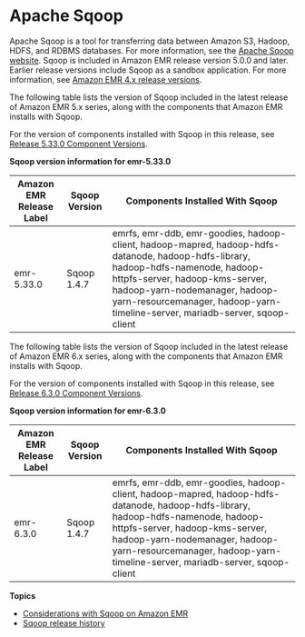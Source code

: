 # Apache Sqoop<a name="emr-sqoop"></a>

Apache Sqoop is a tool for transferring data between Amazon S3, Hadoop, HDFS, and RDBMS databases\. For more information, see the [Apache Sqoop website](http://sqoop.apache.org/)\. Sqoop is included in Amazon EMR release version 5\.0\.0 and later\. Earlier release versions include Sqoop as a sandbox application\. For more information, see [Amazon EMR 4\.x release versions](emr-release-4x.md)\.

The following table lists the version of Sqoop included in the latest release of Amazon EMR 5\.x series, along with the components that Amazon EMR installs with Sqoop\.

For the version of components installed with Sqoop in this release, see [Release 5\.33\.0 Component Versions](emr-release-5x.md#emr-5330-release)\.


**Sqoop version information for emr\-5\.33\.0**  

| Amazon EMR Release Label | Sqoop Version | Components Installed With Sqoop | 
| --- | --- | --- | 
| emr\-5\.33\.0 | Sqoop 1\.4\.7 | emrfs, emr\-ddb, emr\-goodies, hadoop\-client, hadoop\-mapred, hadoop\-hdfs\-datanode, hadoop\-hdfs\-library, hadoop\-hdfs\-namenode, hadoop\-httpfs\-server, hadoop\-kms\-server, hadoop\-yarn\-nodemanager, hadoop\-yarn\-resourcemanager, hadoop\-yarn\-timeline\-server, mariadb\-server, sqoop\-client | 

The following table lists the version of Sqoop included in the latest release of Amazon EMR 6\.x series, along with the components that Amazon EMR installs with Sqoop\.

For the version of components installed with Sqoop in this release, see [Release 6\.3\.0 Component Versions](emr-release-6x.md#emr-630-release)\.


**Sqoop version information for emr\-6\.3\.0**  

| Amazon EMR Release Label | Sqoop Version | Components Installed With Sqoop | 
| --- | --- | --- | 
| emr\-6\.3\.0 | Sqoop 1\.4\.7 | emrfs, emr\-ddb, emr\-goodies, hadoop\-client, hadoop\-mapred, hadoop\-hdfs\-datanode, hadoop\-hdfs\-library, hadoop\-hdfs\-namenode, hadoop\-httpfs\-server, hadoop\-kms\-server, hadoop\-yarn\-nodemanager, hadoop\-yarn\-resourcemanager, hadoop\-yarn\-timeline\-server, mariadb\-server, sqoop\-client | 

**Topics**
+ [Considerations with Sqoop on Amazon EMR](emr-sqoop-considerations.md)
+ [Sqoop release history](Sqoop-release-history.md)